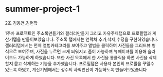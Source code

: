 # summer-project-1
2조 김동연,김현학

1주차 프로젝트인 주소록만들기와 갤러리만들기 그리고 자유주제탭으로 프로필탭과 계산기탭을 만들어보았습니다.
주소록 탭에서는 연락처 추가,삭제,수정을 구현하였습니다.
갤러리탭에서는 먼저 앨범카테고리를 보여주고 앨범을 클릭하여 사진들을 그리드뷰 형식으로 보여주며,
사진을 누르면 크게 띄워지고 줌이 가능하며 뷰페이져를 이용해 슬라이드도 가능하게 하였습니다.
또한 사진 목록에서 한 사진을 롱클릭을 하면 사진을 삭제할지 묻고 삭제하는 기능을 추가했습니다.
프로필탭은 사용자 본인의 프로필을 꾸밀수 있도록 하였고, 계산기탭에서는 정수의 사칙연산이 가능하도록 만들어보았습니다
